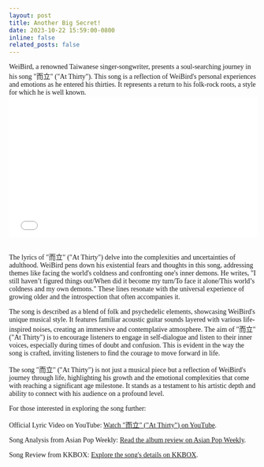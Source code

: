 ```yaml
---
layout: post
title: Another Big Secret!
date: 2023-10-22 15:59:00-0800
inline: false
related_posts: false
---
```

<font face="Consolas">
WeiBird, a renowned Taiwanese singer-songwriter, presents a soul-searching journey in his song "而立" ("At Thirty"). This song is a reflection of WeiBird's personal experiences and emotions as he entered his thirties. It represents a return to his folk-rock roots, a style for which he is well known.

<div style="position: relative; padding-bottom: 56.25%; height: 0;">
  <iframe src="//player.bilibili.com/player.html?aid=242658034&bvid=BV1ce411476L&cid=176374191&p=1" scrolling="no" border="0" frameborder="no" framespacing="0" allowfullscreen="true" style="position: absolute; top: 0; left: 0; width: 100%; height: 100%;"></iframe>
</div>
<br>

The lyrics of "而立" ("At Thirty") delve into the complexities and uncertainties of adulthood. WeiBird pens down his existential fears and thoughts in this song, addressing themes like facing the world's coldness and confronting one's inner demons. He writes, "I still haven’t figured things out/When did it become my turn/To face it alone/This world’s coldness and my own demons." These lines resonate with the universal experience of growing older and the introspection that often accompanies it.

The song is described as a blend of folk and psychedelic elements, showcasing WeiBird's unique musical style. It features familiar acoustic guitar sounds layered with various life-inspired noises, creating an immersive and contemplative atmosphere. The aim of "而立" ("At Thirty") is to encourage listeners to engage in self-dialogue and listen to their inner voices, especially during times of doubt and confusion. This is evident in the way the song is crafted, inviting listeners to find the courage to move forward in life.

The song "而立" ("At Thirty") is not just a musical piece but a reflection of WeiBird's journey through life, highlighting his growth and the emotional complexities that come with reaching a significant age milestone. It stands as a testament to his artistic depth and ability to connect with his audience on a profound level.

For those interested in exploring the song further:

Official Lyric Video on YouTube: [Watch "而立" ("At Thirty") on YouTube](https://www.youtube.com/watch?v=6ZUaPWgA-Hw).

Song Analysis from Asian Pop Weekly: [Read the album review on Asian Pop Weekly](https://asianpopweekly.com/front-page-banner/album-review-weibird-韋禮安-sounds-of-my-life/).

Song Review from KKBOX: [Explore the song's details on KKBOX](https://www.kkbox.com/hk/tc/album/PX-9AjPnQ7mrz9BgAl).
</font>
